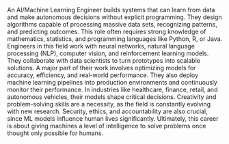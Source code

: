 An AI/Machine Learning Engineer builds systems that can learn from data and make autonomous decisions without explicit programming. They design algorithms capable of processing massive data sets, recognizing patterns, and predicting outcomes. This role often requires strong knowledge of mathematics, statistics, and programming languages like Python, R, or Java. Engineers in this field work with neural networks, natural language processing (NLP), computer vision, and reinforcement learning models. They collaborate with data scientists to turn prototypes into scalable solutions. A major part of their work involves optimizing models for accuracy, efficiency, and real-world performance. They also deploy machine learning pipelines into production environments and continuously monitor their performance. In industries like healthcare, finance, retail, and autonomous vehicles, their models shape critical decisions. Creativity and problem-solving skills are a necessity, as the field is constantly evolving with new research. Security, ethics, and accountability are also crucial, since ML models influence human lives significantly. Ultimately, this career is about giving machines a level of intelligence to solve problems once thought only possible for humans.
